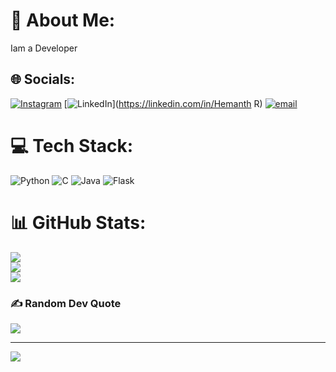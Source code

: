 # 💫 About Me:
Iam a Developer


## 🌐 Socials:
[![Instagram](https://img.shields.io/badge/Instagram-%23E4405F.svg?logo=Instagram&logoColor=white)](https://instagram.com/heymonyh5) [![LinkedIn](https://img.shields.io/badge/LinkedIn-%230077B5.svg?logo=linkedin&logoColor=white)](https://linkedin.com/in/Hemanth R) [![email](https://img.shields.io/badge/Email-D14836?logo=gmail&logoColor=white)](mailto:heymonthrajkumar@gmail.com) 

# 💻 Tech Stack:
![Python](https://img.shields.io/badge/python-3670A0?style=flat&logo=python&logoColor=ffdd54) ![C](https://img.shields.io/badge/c-%2300599C.svg?style=flat&logo=c&logoColor=white) ![Java](https://img.shields.io/badge/java-%23ED8B00.svg?style=flat&logo=openjdk&logoColor=white) ![Flask](https://img.shields.io/badge/flask-%23000.svg?style=flat&logo=flask&logoColor=white)
# 📊 GitHub Stats:
![](https://github-readme-stats.vercel.app/api?username=Hemanth-R5&theme=highcontrast&hide_border=false&include_all_commits=true&count_private=true)<br/>
![](https://nirzak-streak-stats.vercel.app/?user=Hemanth-R5&theme=highcontrast&hide_border=false)<br/>
![](https://github-readme-stats.vercel.app/api/top-langs/?username=Hemanth-R5&theme=highcontrast&hide_border=false&include_all_commits=true&count_private=true&layout=compact)

### ✍️ Random Dev Quote
![](https://quotes-github-readme.vercel.app/api?type=horizontal&theme=radical)

---
[![](https://visitcount.itsvg.in/api?id=Hemanth-R5&icon=0&color=0)](https://visitcount.itsvg.in)

<!-- Proudly created with GPRM ( https://gprm.itsvg.in ) -->
